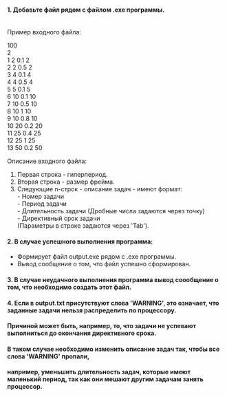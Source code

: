 #### 1. Добавьте файл рядом с файлом .exe программы. ####

<br/>Пример входного файла:

100 <br/>
2 <br/>
1	2	0.1	2 <br/>
2	2	0.5	2 <br/>
3	4	0.1	4 <br/>
4	4	0.5	4 <br/>
5	5	0.1	5 <br/>
6	10	0.1	10 <br/>
7	10	0.5	10 <br/>
8	10	1	10 <br/>
9	10	0.8	10 <br/>
10	20	0.2	20 <br/>
11	25	0.4	25 <br/>
12	25	1	25 <br/>
13	50	0.2	50 <br/>

Описание входного файла:
  1) Первая строка - гиперпериод.
  2) Вторая строка - размер фрейма.
  3) Следующие n-строк - описание задач - имеют формат: <br/>
    - Номер задачи   <br/>
    - Период задачи <br/>
    - Длительность задачи (Дробные числа задаются через точку) <br/>
    - Директивный срок задачи <br/>
    (Параметры в строке задаются через 'Tab').
  
#### 2. В случае успешного выполнения программа: ####
  - Формирует файл output.exe рядом с .exe программы.
  - Вывод сообщение о том, что файл успешно сформирован.

#### 3. В случае неудачного выполнения программа вывод соообщение о том, что необходимо создать этот файл. 

#### 4. Если в output.txt присутствуют слова 'WARNING', это означает, что заданные задачи нельзя распределить по процессору.  <br/>
  #### Причиной может быть, например, то, что задачи не успевают выполниться до окончания директивного срока.  <br/>
  #### В таком случае необходимо изменить описание задач так, чтобы все слова 'WARNING' пропали,  <br/>
  #### например, уменьшить длительность задач, которые имеют маленький период, так как они мешают другим задачам занять процессор. 
